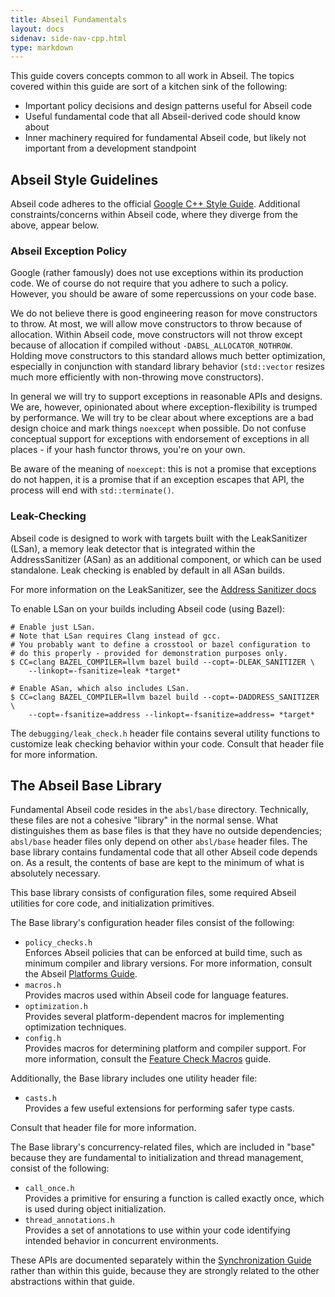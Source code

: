 ```yaml
---
title: Abseil Fundamentals
layout: docs
sidenav: side-nav-cpp.html
type: markdown
---
```


This guide covers concepts common to all work in Abseil. The topics covered
within this guide are sort of a kitchen sink of the following:

* Important policy decisions and design patterns useful for Abseil code
* Useful fundamental code that all Abseil-derived code should know about
* Inner machinery required for fundamental Abseil code, but likely not important
  from a development standpoint

## Abseil Style Guidelines

Abseil code adheres to the official
[Google C++ Style Guide](https://google.github.io/styleguide/cppguide.html).
Additional constraints/concerns within Abseil code, where they diverge from the
above, appear below.

### Abseil Exception Policy

Google (rather famously) does not use exceptions within its production code. We
of course do not require that you adhere to such a policy. However, you should
be aware of some repercussions on your code base.

We do not believe there is good engineering reason for move constructors to
throw. At most, we will allow move constructors to throw because of allocation.
Within Abseil code, move constructors will not throw except because of
allocation if compiled without `-DABSL_ALLOCATOR_NOTHROW`. Holding move
constructors to this standard allows much better optimization, especially in
conjunction with standard library behavior (`std::vector` resizes much more
efficiently with non-throwing move constructors).

In general we will try to support exceptions in reasonable APIs and designs.
We are, however, opinionated about where exception-flexibility is trumped by
performance. We will try to be clear about where exceptions are a bad design
choice and mark things `noexcept` when possible. Do not confuse conceptual
support for exceptions with endorsement of exceptions in all places - if your
hash functor throws, you're on your own.

Be aware of the meaning of `noexcept`: this is not a promise that exceptions
do not happen, it is a promise that if an exception escapes that API, the
process will end with `std::terminate()`.

### Leak-Checking

Abseil code is designed to work with targets built with the LeakSanitizer
(LSan), a memory leak detector that is integrated within the AddressSanitizer
(ASan) as an additional component, or which can be used standalone. Leak
checking is enabled by default in all ASan builds.

For more information on the LeakSanitizer, see the
[Address Sanitizer docs](https://github.com/google/sanitizers/wiki/AddressSanitizerLeakSanitizer)

To enable LSan on your builds including Abseil code (using Bazel):

```
# Enable just LSan.
# Note that LSan requires Clang instead of gcc.
# You probably want to define a crosstool or bazel configuration to
# do this properly - provided for demonstration purposes only.
$ CC=clang BAZEL_COMPILER=llvm bazel build --copt=-DLEAK_SANITIZER \
    --linkopt=-fsanitize=leak *target*

# Enable ASan, which also includes LSan.
$ CC=clang BAZEL_COMPILER=llvm bazel build --copt=-DADDRESS_SANITIZER \
    --copt=-fsanitize=address --linkopt=-fsanitize=address= *target*
```

The `debugging/leak_check.h` header file contains several utility functions to
customize leak checking behavior within your code. Consult that header file for
more information.

## The Abseil Base Library

Fundamental Abseil code resides in the `absl/base` directory. Technically, these
files are not a cohesive "library" in the normal sense. What distinguishes them
as base files is that they have no outside dependencies; `absl/base` header
files only depend on other `absl/base` header files. The base library contains
fundamental code that all other Abseil code depends on. As a result, the
contents of base are kept to the minimum of what is absolutely necessary.

This base library consists of configuration files, some required Abseil
utilities for core code, and initialization primitives.

The Base library's configuration header files consist of the following:

* `policy_checks.h`<br />
  Enforces Abseil policies that can be enforced at build time,
  such as minimum compiler and library versions. For more information, consult
  the Abseil [Platforms Guide](/docs/cpp/platforms).
* `macros.h`<br />
  Provides macros used within Abseil code for language features.
* `optimization.h`<br />
  Provides several platform-dependent macros for implementing
  optimization techniques.
* `config.h`<br />
  Provides macros for determining platform and compiler support.
  For more information, consult the
  [Feature Check Macros](/docs/cpp/platforms/feature_checks) guide.

Additionally, the Base library includes one utility header file:

* `casts.h`<br />
  Provides a few useful extensions for performing safer type casts.

Consult that header file for more information.

The Base library's concurrency-related files, which are included in "base"
because they are fundamental to initialization and thread management, consist
of the following:

* `call_once.h`<br />
  Provides a primitive for ensuring a function is called exactly
  once, which is used during object initialization.
* `thread_annotations.h`<br />
  Provides a set of annotations to use within your code
  identifying intended behavior in concurrent environments.

These APIs are documented separately within the
[Synchronization Guide](synchronization) rather than within this guide,
because they are strongly related to the other abstractions within that guide.
